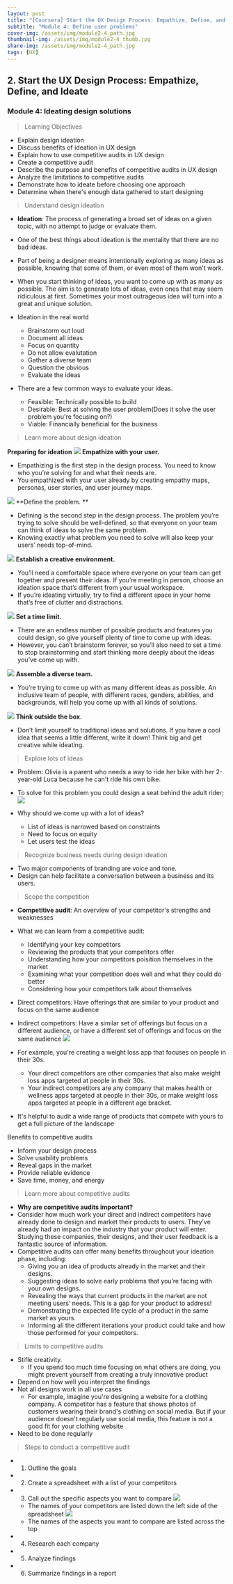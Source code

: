 ```yaml
---
layout: post
title: "[Coursera] Start the UX Design Process: Empathize, Define, and Ideate 2-4"
subtitle: "Module 4: Define user problems"
cover-img: /assets/img/module2-4_path.jpg
thumbnail-img: /assets/img/module2-4_thumb.jpg
share-img: /assets/img/module2-4_path.jpg
tags: [UX]
--- 
```


## 2. Start the UX Design Process: Empathize, Define, and Ideate
### Module 4: Ideating design solutions

> Learning Objectives
- Explain design ideation
- Discuss benefits of ideation in UX design
- Explain how to use competitive audits in UX design
- Create a competitive audit
- Describe the purpose and benefits of competitive audits in UX design
- Analyze the limitations to competitive audits
- Demonstrate how to ideate before choosing one approach
- Determine when there's enough data gathered to start designing

> Understand design ideation

- **Ideation**: The process of generating a broad set of ideas on a given topic, with no attempt to judge or evaluate them.
- One of the best things about ideation is the mentality that there are no bad ideas.
- Part of being a designer means intentionally exploring as many ideas as possible, knowing that some of them, or even most of them won't work.
- When you start thinking of ideas, you want to come up with as many as possible. The aim is to generate lots of ideas, even ones that may seem ridiculous at first. Sometimes your most outrageous idea will turn into a great and unique solution.
 
- Ideation in the real world
	- Brainstorm out loud
	- Document all ideas
	- Focus on quantity
	- Do not allow evalutation
	- Gather a diverse team
	- Question the obvious
	- Evaluate the ideas

- There are a few common ways to evaluate your ideas.
	- Feasible: Technically possible to build
    - Desirable: Best at solving the user problem(Does it solve the user problem you're focusing on?)
    - Viable: Financially beneficial for the business

> Learn more about design ideation

**Preparing for ideation**
![](https://velog.velcdn.com/images/erica990604/post/7ebbe3be-f2bf-430c-9dfd-8b11086a2fcb/image.png)
**Empathize with your user.**
- Empathizing is the first step in the design process. You need to know who you’re solving for and what their needs are. 
- You empathized with your user already by creating empathy maps, personas, user stories, and user journey maps. 
 
![](https://velog.velcdn.com/images/erica990604/post/33236223-8ef0-47ea-8d0c-1b07d190f6c6/image.png)
**Define the problem. **
- Defining is the second step in the design process. The problem you’re trying to solve should be well-defined, so that everyone on your team can think of ideas to solve the same problem. 
- Knowing exactly what problem you need to solve will also keep your users’ needs top-of-mind.
 
 
![](https://velog.velcdn.com/images/erica990604/post/a2051639-f5b0-4fea-a83f-507aca963b23/image.png)
**Establish a creative environment.**
- You’ll need a comfortable space where everyone on your team can get together and present their ideas. If you’re meeting in person, choose an ideation space that’s different from your usual workspace. 
- If you’re ideating virtually, try to find a different space in your home that’s free of clutter and distractions.

![](https://velog.velcdn.com/images/erica990604/post/21eeca41-5212-4e91-9701-9f89398838aa/image.png)
**Set a time limit.**
- There are an endless number of possible products and features you could design, so give yourself plenty of time to come up with ideas. 
- However, you can’t brainstorm forever, so you’ll also need to set a time to stop brainstorming and start thinking more deeply about the ideas you’ve come up with.

![](https://velog.velcdn.com/images/erica990604/post/8a59c0f7-5a21-45b2-9ebc-71c14a729607/image.png)
**Assemble a diverse team.**
- You’re trying to come up with as many different ideas as possible. An inclusive team of people, with different races, genders, abilities, and backgrounds, will help you come up with all kinds of solutions.

![](https://velog.velcdn.com/images/erica990604/post/977cf9bd-5d03-45b9-9f4b-c1db337b0ad9/image.png)
**Think outside the box.**
- Don’t limit yourself to traditional ideas and solutions. If you have a cool idea that seems a little different, write it down! Think big and get creative while ideating. 

> Explore lots of ideas

- Problem: Olivia is a parent who needs a way to ride her bike with her 2-year-old Luca because he can't ride his own bike.
- To solve for this problem you could design a seat behind the adult rider;
![](https://velog.velcdn.com/images/erica990604/post/1be203ff-248e-4ab3-8553-cadf2fc8974d/image.png)

- Why should we come up with a lot of ideas?
	- List of ideas is narrowed based on constraints 
	- Need to focus on equity
	- Let users test the ideas

> Recognize business needs during design ideation

- Two major components of branding are voice and tone.
- Design can help facilitate a conversation between a business and its users.

> Scope the competition

- **Competitive audit**: An overview of your competitor's strengths and weaknesses
- What we can learn from a competitive audit:
	- Identifying your key competitors
    - Reviewing the products that your competitors offer
    - Understanding how your competitors poisition themselves in the market
    - Examining what your competition does well and what they could do better
    - Considering how your competitors talk about themselves

- Direct competitors: Have offerings that are similar to your product and focus on the same audience
- Indirect competitors: Have a similar set of offerings but focus on a different audience, or have a different set of offerings and focus on the same audience
![](https://velog.velcdn.com/images/erica990604/post/1828ba70-e097-46e6-8770-d8c0d6ad91d2/image.png)
- For example, you're creating a weight loss app that focuses on people in their 30s. 
	- Your direct competitors are other companies that also make weight loss apps targeted at people in their 30s. 
    - Your indirect competitors are any company that makes health or wellness apps targeted at people in their 30s, or make weight loss apps targeted at people in a different age bracket.
- It's helpful to audit a wide range of products that compete with yours to get a full picture of the landscape

Benefits to competitive audits
- Inform your design process
- Solve usability problems
- Reveal gaps in the market
- Provide reliable evidence
- Save time, money, and energy

> Learn more about competitive audits

- **Why are competitive audits important?**
- Consider how much work your direct and indirect competitors have already done to design and market their products to users. They’ve already had an impact on the industry that your product will enter. Studying these companies, their designs, and their user feedback is a fantastic source of information. 
- Competitive audits can offer many benefits throughout your ideation phase, including:
	- Giving you an idea of products already in the market and their designs. 
    - Suggesting ideas to solve early problems that you’re facing with your own designs. 
    - Revealing the ways that current products in the market are not meeting users’ needs. This is a gap for your product to address!
    - Demonstrating the expected life cycle of a product in the same market as yours.
    - Informing all the different iterations your product could take and how those performed for your competitors.

> Limits to competitive audits

- Stifle creativity. 
	- If you spend too much time focusing on what others are doing, you might prevent yourself from creating a truly innovative product
- Depend on how well you interpret the findings
- Not all designs work in all use cases
	- For example, imagine you're designing a website for a clothing company. A competitor has a feature that shows photos of customers wearing their brand's clothing on social media. But if your audience doesn't regularly use social media, this feature is not a good fit for your clothing website
- Need to be done regularly

> Steps to conduct a competitive audit

- 1. Outline the goals
- 2. Create a spreadsheet with a list of your competitors
- 3. Call out the specific aspects you want to compare
![](https://velog.velcdn.com/images/erica990604/post/c72f76c2-5c75-4e9b-8bfb-842769e93b61/image.png)
	- The names of your competitors are listed down the left side of the spreadsheet
![](https://velog.velcdn.com/images/erica990604/post/3fdf0193-296d-455e-b920-eedee067f19e/image.png)
    - The names of the aspects you want to compare are listed across the top
- 4. Research each company
- 5. Analyze findings
- 6. Summarize findings in a report